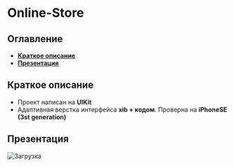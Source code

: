 # Online-Store 
## Оглавление
- **[Краткое описание](#Basic)**
- **[Презентация](#Presentation)**

## <a id="Basic"></a>Краткое описание
- Проект написан на **UIKit**
- Адаптивная верстка интерфейса **xib + кодом**. Проверна на **iPhoneSE (3st generation)**

## <a id="Presentation"></a>Презентация
![Загрузка](./presentation/present.gif)
